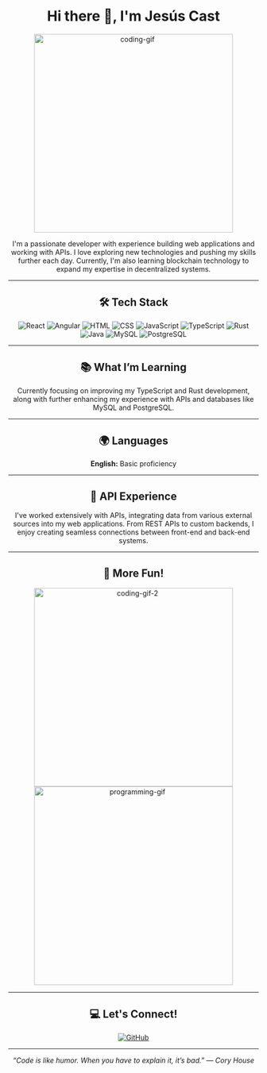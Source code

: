 <h1 align="center">Hi there 👋, I'm Jesús Cast</h1>

<p align="center">
  <img src="https://media.giphy.com/media/qgQUggAC3Pfv687qPC/giphy.gif" alt="coding-gif" width="400"/>
</p>

<p align="center">
  I'm a passionate developer with experience building web applications and working with APIs. I love exploring new technologies and pushing my skills further each day. Currently, I'm also learning blockchain technology to expand my expertise in decentralized systems.
</p>

---

<h2 align="center">🛠 Tech Stack</h2>

<p align="center">
  <img src="https://img.shields.io/badge/-React-61DAFB?logo=react&logoColor=white&style=for-the-badge" alt="React"/>
  <img src="https://img.shields.io/badge/-Angular-DD0031?logo=angular&logoColor=white&style=for-the-badge" alt="Angular"/>
  <img src="https://img.shields.io/badge/-HTML-E34F26?logo=html5&logoColor=white&style=for-the-badge" alt="HTML"/>
  <img src="https://img.shields.io/badge/-CSS-1572B6?logo=css3&logoColor=white&style=for-the-badge" alt="CSS"/>
  <img src="https://img.shields.io/badge/-JavaScript-F7DF1E?logo=javascript&logoColor=black&style=for-the-badge" alt="JavaScript"/>
  <img src="https://img.shields.io/badge/-TypeScript-3178C6?logo=typescript&logoColor=white&style=for-the-badge" alt="TypeScript"/>
  <img src="https://img.shields.io/badge/-Rust-000000?logo=rust&logoColor=white&style=for-the-badge" alt="Rust"/>
  <img src="https://img.shields.io/badge/-Java-007396?logo=java&logoColor=white&style=for-the-badge" alt="Java"/>
  <img src="https://img.shields.io/badge/-MySQL-4479A1?logo=mysql&logoColor=white&style=for-the-badge" alt="MySQL"/>
  <img src="https://img.shields.io/badge/-PostgreSQL-336791?logo=postgresql&logoColor=white&style=for-the-badge" alt="PostgreSQL"/>
</p>


---

<h2 align="center">📚 What I’m Learning</h2>

<p align="center">
  Currently focusing on improving my TypeScript and Rust development, along with further enhancing my experience with APIs and databases like MySQL and PostgreSQL.
</p>

---

<h2 align="center">🌍 Languages</h2>

<p align="center">
  <strong>English:</strong> Basic proficiency
</p>

---

<h2 align="center">🚀 API Experience</h2>

<p align="center">
  I've worked extensively with APIs, integrating data from various external sources into my web applications. From REST APIs to custom backends, I enjoy creating seamless connections between front-end and back-end systems.
</p>

---

<h2 align="center">🎨 More Fun!</h2>

<p align="center">
  <img src="https://media.giphy.com/media/L1R1tvI9svkIWwpVYr/giphy.gif" alt="coding-gif-2" width="400"/>
  <img src="https://media.giphy.com/media/fwbZnTftCXVocKzfxR/giphy.gif" alt="programming-gif" width="400"/>
</p>

---

<h2 align="center">💻 Let's Connect!</h2>

<p align="center">
  <a href="https://github.com/jesus-imanol">
    <img src="https://img.shields.io/badge/-GitHub-181717?logo=github&logoColor=white&style=for-the-badge" alt="GitHub"/>
  </a>
</p>

---

<p align="center">
  <em>“Code is like humor. When you have to explain it, it’s bad.” — Cory House</em>
</p>
